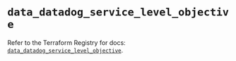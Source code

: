 # `data_datadog_service_level_objective`

Refer to the Terraform Registry for docs: [`data_datadog_service_level_objective`](https://registry.terraform.io/providers/datadog/datadog/3.59.0/docs/data-sources/service_level_objective).
